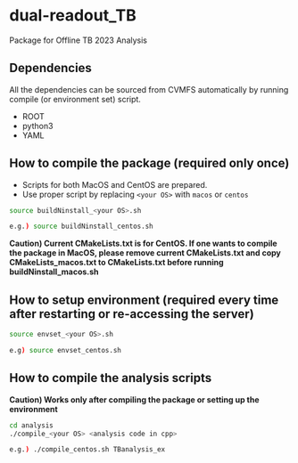 # dual-readout_TB

Package for Offline TB 2023 Analysis

## Dependencies

All the dependencies can be sourced from CVMFS automatically by running compile (or environment set) script.

* ROOT
* python3
* YAML

## How to compile the package (required only once)
- Scripts for both MacOS and CentOS are prepared.
- Use proper script by replacing `<your OS>` with `macos` or `centos`
```sh
source buildNinstall_<your OS>.sh

e.g.) source buildNinstall_centos.sh
```
**Caution) Current CMakeLists.txt is for CentOS. If one wants to compile the package in MacOS, please remove current CMakeLists.txt and copy CMakeLists_macos.txt to CMakeLists.txt before running buildNinstall_macos.sh**

## How to setup environment (required every time after restarting or re-accessing the server)
```sh
source envset_<your OS>.sh

e.g) source envset_centos.sh
```

## How to compile the analysis scripts
**Caution) Works only after compiling the package or setting up the environment**
```sh
cd analysis
./compile_<your OS> <analysis code in cpp>

e.g.) ./compile_centos.sh TBanalysis_ex
```